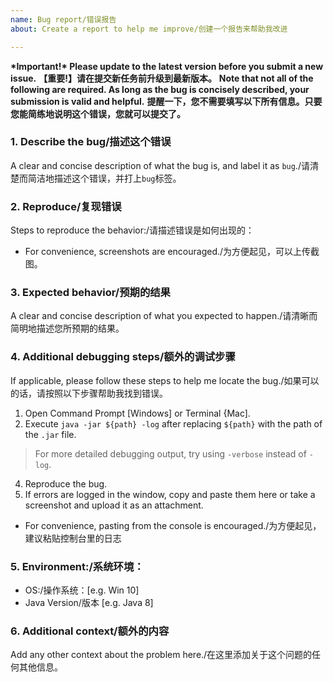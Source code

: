 ```yaml
---
name: Bug report/错误报告
about: Create a report to help me improve/创建一个报告来帮助我改进

---
```


**\*Important!\* Please update to the latest version before you submit a new issue.**
**【重要!】请在提交新任务前升级到最新版本。**
**Note that not all of the following are required. As long as the bug is concisely described, your submission is valid and helpful.**
**提醒一下，您不需要填写以下所有信息。只要您能简练地说明这个错误，您就可以提交了。**


### 1. Describe the bug/描述这个错误
A clear and concise description of what the bug is, and label it as `bug`./请清楚而简洁地描述这个错误，并打上`bug`标签。




###  2. Reproduce/复现错误
Steps to reproduce the behavior:/请描述错误是如何出现的：
- For convenience, screenshots are encouraged./为方便起见，可以上传截图。




### 3. Expected behavior/预期的结果
A clear and concise description of what you expected to happen./请清晰而简明地描述您所预期的结果。




### 4. Additional debugging steps/额外的调试步骤
If applicable, please follow these steps to help me locate the bug./如果可以的话，请按照以下步骤帮助我找到错误。
1. Open Command Prompt [Windows] or Terminal {Mac].
2. Execute `java -jar ${path} -log` after replacing `${path}` with the path of the `.jar` file.
> For more detailed debugging output, try using `-verbose` instead of `-log`.
4. Reproduce the bug.
5. If errors are logged in the window, copy and paste them here or take a screenshot and upload it as an attachment.

- For convenience, pasting from the console is encouraged./为方便起见，建议粘贴控制台里的日志




###  5. Environment:/系统环境：
 - OS:/操作系统：[e.g. Win 10]
 - Java Version/版本 [e.g. Java 8]

### 6. Additional context/额外的内容
Add any other context about the problem here./在这里添加关于这个问题的任何其他信息。
